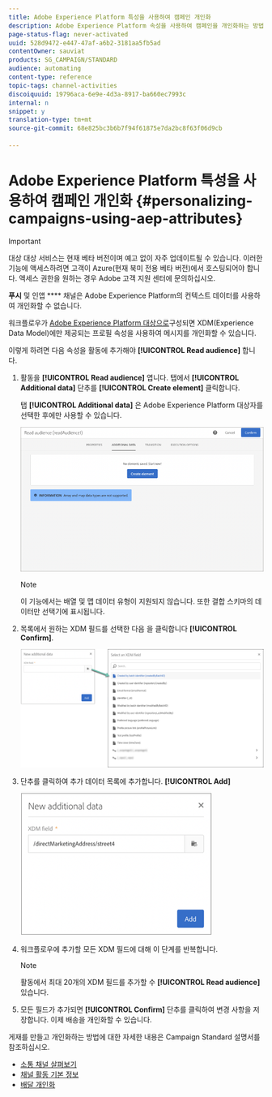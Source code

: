 ```yaml
---
title: Adobe Experience Platform 특성을 사용하여 캠페인 개인화
description: Adobe Experience Platform 속성을 사용하여 캠페인을 개인화하는 방법을 살펴볼 수 있습니다.
page-status-flag: never-activated
uuid: 528d9472-e447-47af-a6b2-3181aa5fb5ad
contentOwner: sauviat
products: SG_CAMPAIGN/STANDARD
audience: automating
content-type: reference
topic-tags: channel-activities
discoiquuid: 19796aca-6e9e-4d3a-8917-ba660ec7993c
internal: n
snippet: y
translation-type: tm+mt
source-git-commit: 68e825bc3b6b7f94f61875e7da2bc8f63f06d9cb

---
```



# Adobe Experience Platform 특성을 사용하여 캠페인 개인화 {#personalizing-campaigns-using-aep-attributes}

>[!IMPORTANT]
>
>대상 대상 서비스는 현재 베타 버전이며 예고 없이 자주 업데이트될 수 있습니다. 이러한 기능에 액세스하려면 고객이 Azure(현재 북미 전용 베타 버전)에서 호스팅되어야 합니다. 액세스 권한을 원하는 경우 Adobe 고객 지원 센터에 문의하십시오.
>
>**푸시** 및 인앱 **** 채널은 Adobe Experience Platform의 컨텍스트 데이터를 사용하여 개인화할 수 없습니다.

워크플로우가 [Adobe Experience Platform 대상으로](../../audiences/using/aep-about-audience-destinations-service.md)구성되면 XDM(Experience Data Model)에만 제공되는 프로필 속성을 사용하여 메시지를 개인화할 수 있습니다.

이렇게 하려면 다음 속성을 활동에 추가해야 **[!UICONTROL Read audience]** 합니다.

1. 활동을 **[!UICONTROL Read audience]** 엽니다. 탭에서 **[!UICONTROL Additional data]** 단추를 **[!UICONTROL Create element]** 클릭합니다.

   탭 **[!UICONTROL Additional data]** 은 Adobe Experience Platform 대상자를 선택한 후에만 사용할 수 있습니다.

   ![](assets/aep_wkf_readaudience_attributes.png)

   >[!NOTE]
   >
   >이 기능에서는 배열 및 맵 데이터 유형이 지원되지 않습니다. 또한 결합 스키마의 데이터만 선택기에 표시됩니다.

1. 목록에서 원하는 XDM 필드를 선택한 다음 을 클릭합니다 **[!UICONTROL Confirm]**.

   ![](assets/aep_wkf_readaudience_perso1.png)

1. 단추를 클릭하여 추가 데이터 목록에 추가합니다. **[!UICONTROL Add]**

   ![](assets/aep_wkf_readaudience_perso3.png)

1. 워크플로우에 추가할 모든 XDM 필드에 대해 이 단계를 반복합니다.

   >[!NOTE]
   >
   >활동에서 최대 20개의 XDM 필드를 추가할 수 **[!UICONTROL Read audience]** 있습니다.

1. 모든 필드가 추가되면 **[!UICONTROL Confirm]** 단추를 클릭하여 변경 사항을 저장합니다. 이제 배송을 개인화할 수 있습니다.

게재를 만들고 개인화하는 방법에 대한 자세한 내용은 Campaign Standard 설명서를 참조하십시오.

* [소통 채널 살펴보기](../../channels/using/get-started-communication-channels.md)
* [채널 활동 기본 정보](../../automating/using/about-channel-activities.md)
* [배달 개인화](../../designing/using/personalization.md)
